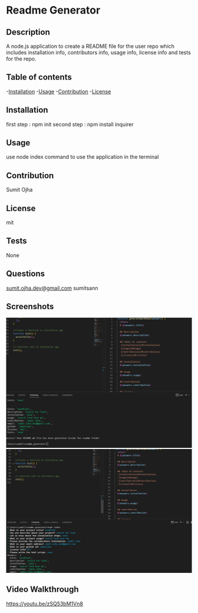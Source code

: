 # Readme Generator

## Description

A node.js application to create a README file for the user repo which includes installation info, contributors info, usage info, license info and tests for the repo.

## Table of contents

-[Installation](#Installation) -[Usage](#Usage) -[Contribution](#Contribution) -[License](#License)

## Installation

first step : npm init second step : npm install inquirer

## Usage

use node index command to use the application in the terminal

## Contribution

Sumit Ojha

## License

mit

## Tests

None

## Questions

sumit.ojha.dev@gmail.com
sumitsann

## Screenshots

![](./assets/images/Screenshot1.jpg)
![](./assets/images/Screenshot2.jpg)

## Video Walkthrough

https://youtu.be/zSQ53bM1Vn8

